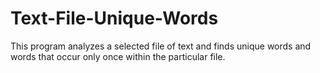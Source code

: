 # Text-File-Unique-Words
This program analyzes a selected file of text and finds unique words and words that occur only once within the particular file.
